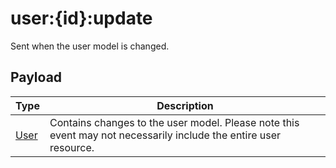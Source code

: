 # user:{id}:update

Sent when the user model is changed.

## Payload
|Type|Description|
|----|-----------|
|[User](REST_LINK/User)|Contains changes to the user model. Please note this event may not necessarily include the entire user resource.|

